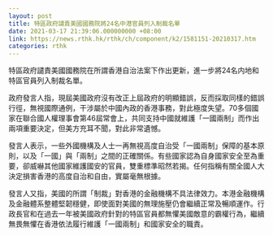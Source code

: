 ```yaml
---
layout: post
title: 特區政府譴責美國國務院將24名中港官員列入制裁名單
date: 2021-03-17 21:39:06.000000000 +08:00
link: https://news.rthk.hk/rthk/ch/component/k2/1581151-20210317.htm
categories: rthk
---
```


特區政府譴責美國國務院在所謂香港自治法案下作出更新，進一步將24名内地和特區官員列入制裁名單。

政府發言人指，現屆美國政府沒有改正上屆政府的明顯錯誤，反而採取同樣的錯誤行徑，無視國際通例，干涉屬於中國內政的香港事務，對此極度失望。70多個國家在聯合國人權理事會第46屆常會上，共同支持中國就維護「一國兩制」而作出兩項重要決定，但美方充耳不聞，對此非常遺憾。

發言人表示，一些外國機構及人士一再無視高度自治受「一國兩制」保障的基本原則，以及「一國」與「兩制」之間的正確關係。有些國家認為自身國家安全至為重要，卻威嚇其他國家維護國安的官員，雙重標準昭然若揭。任何指稱有關全國人大決定損害香港的高度自治和自由，實屬毫無根據。

發言人又指，美國的所謂「制裁」對香港的金融機構不具法律效力。本港金融機構及金融體系整體堅韌穩健，即使面對美國的無理施壓仍會繼續正常及暢順運作。行政長官和在過去一年被美國政府針對的特區官員都無懼美國敵意的霸權行為，繼續無畏無懼在香港依法履行維護「一國兩制」和國家安全的職責。
